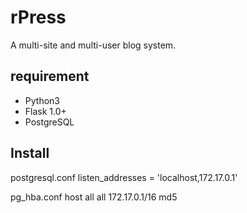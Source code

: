 # rPress
A multi-site and multi-user blog system.

## requirement
- Python3
- Flask 1.0+
- PostgreSQL


## Install
postgresql.conf
listen_addresses = 'localhost,172.17.0.1'

pg_hba.conf
host	all		all		172.17.0.1/16		md5
